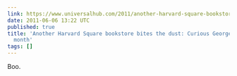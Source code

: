 ```yaml
---
link: https://www.universalhub.com/2011/another-harvard-square-bookstore-bites-dust-curiou
date: 2011-06-06 13:22 UTC
published: true
title: 'Another Harvard Square bookstore bites the dust: Curious George to shut this
  month'
tags: []
---
```


Boo.
